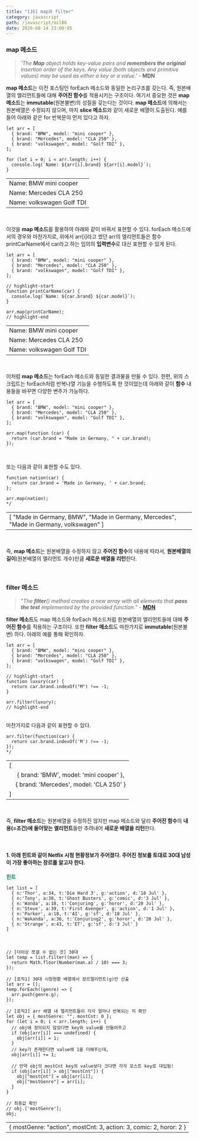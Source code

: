 ```yaml
---
title: "[JS] map과 filter"
category: javascript
path: /javascript/mil06
date: 2020-08-14 23:00:05
---
```


### map 메소드

> _'The **Map** object holds key-value pairs and **remembers the original** insertion order of the keys. Any value (both objects and primitive values) may be used as either a key or a value.'_ - **MDN**

**map 메소드**는 이전 포스팅인 forEach 메소드와 동일한 논리구조를 갖는다. 즉, 원본배열의 엘리먼트들에 대해 **주어진 함수**를 적용시키는 구조이다. 여기서 중요한 것은 **map 메소드**는 **immutable**(원본불변)의 성질을 갖는다는 것이다. **map 메소드**에 의해서는 원본배열은 수정되지 않으며, 마치 **slice 메소드**와 같이 새로운 배열이 도출된다. 예를 들어 아래와 같은 for 반복문이 먼저 있다고 하자.

```jsx{numberLines: true}
let arr = [
  { brand: "BMW", model: "mini cooper" },
  { brand: "Mercedes", model: "CLA 250" },
  { brand: "volkswagen", model: "Golf TDI" },
];

for (let i = 0; i < arr.length; i++) {
  console.log(`Name: ${arr[i].brand} ${arr[i].model}`);
}
```

<table>
  <tr><td>Name: BMW mini cooper</td></tr>
  <tr><td>Name: Mercedes CLA 250</td></tr>
  <tr><td>Name: volkswagen Golf TDI</td></tr>
</table>
<br>

이것을 **map 메소드**를 활용하여 아래와 같이 바꿔서 표현할 수 있다. forEach 메소드에서의 경우와 마찬가지로, 위에서 arr[i]라고 썼던 arr의 엘리먼트들은 함수 printCarName에서 car라고 하는 임의의 **입력변수**로 대신 표현할 수 있게 된다.

```jsx{numberLines: true}
let arr = [
  { brand: "BMW", model: "mini cooper" },
  { brand: "Mercedes", model: "CLA 250" },
  { brand: "volkswagen", model: "Golf TDI" },
];

// highlight-start
function printCarName(car) {
  console.log(`Name: ${car.brand} ${car.model}`);
}

arr.map(printCarName);
// highlight-end
```

<table>
  <tr><td>Name: BMW mini cooper</td></tr>
  <tr><td>Name: Mercedes CLA 250</td></tr>
  <tr><td>Name: volkswagen Golf TDI</td></tr>
</table>
<br>

이처럼 **map 메소드**는 forEach 메소드와 동일한 결과물을 만들 수 있다. 한편, 위의 스크립트는 forEach처럼 반복나열 기능을 수행하도록 한 것이었는데 아래와 같이 **함수** 내용들을 바꾸면 다양한 변주가 가능하다.

```jsx{numberLines: true}
let arr = [
  { brand: "BMW", model: "mini cooper" },
  { brand: "Mercedes", model: "CLA 250" },
  { brand: "volkswagen", model: "Golf TDI" },
];

arr.map(function (car) {
  return (car.brand = "Made in Germany, " + car.brand);
});
```

<br>

또는 다음과 같이 표현할 수도 있다.

```jsx{numberLines: true}
function nation(car) {
  return car.brand = 'Made in Germany, ' + car.brand;
};

arr.map(nation);
*/
```

<table>
  <tr><td>[ "Made in Germany, BMW", "Made in Germany, Mercedes", "Made in Germany, volkswagen" ]</td></tr>
</table>
<br>

즉, **map 메소드**는 원본배열을 수정하지 않고 **주어진 함수**의 내용에 따라서, **원본배열의 길이**(원본배열의 엘리먼트 개수)만큼 **새로운 배열을 리턴**한다.
<br>
<br>
<br>

### filter 메소드

> "_The **filter**() method creates a new array with all elements that **pass the test** implemented by the provided function._" - [**MDN**](https://developer.mozilla.org/en-US/docs/Web/JavaScript/Reference/Global_Objects/Array/filter)

**filter 메소드**도 map 메소드와 forEach 메소드처럼 원본배열의 엘리먼트들에 대해 **주어진 함수**를 적용하는 구조이다. 또한 **filter 메소드**도 마찬가지로 **immutable**(원본불변) 하다. 아래의 예를 통해 확인하자.

```jsx{numberLines: true}
let arr = [
  { brand: "BMW", model: "mini cooper" },
  { brand: "Mercedes", model: "CLA 250" },
  { brand: "volkswagen", model: "Golf TDI" },
];

// highlight-start
function luxury(car) {
  return car.brand.indexOf("M") !== -1;
}

arr.filter(luxury);
// highlight-end
```

<br>
마찬가지로 다음과 같이 표현할 수 있다.

```jsx{numberLines: true}
arr.filter(function(car) {
  return car.brand.indexOf('M') !== -1;
});
*/
```

<table>
  <tr><td>[ </td></tr>
  <tr><td align= "center">&nbsp;&nbsp;&nbsp;&nbsp;{ brand: 'BMW', model: 'mini cooper' },</td></tr>
  <tr><td align= "center">&nbsp;&nbsp;&nbsp;&nbsp;{ brand: 'Mercedes', model: 'CLA 250' }</td></tr>
  <tr><td> ]</td></tr>
</table>
<br>

즉, **filter 메소드**는 원본배열을 수정하진 않지만 map 메소드와 달리 **주어진 함수**의 **내용(=조건)에 들어맞는 엘리먼트**들만 추려내어 **새로운 배열을 리턴**한다.
<br>
<br>
<br>

#### 1. 아래 힌트와 같이 Netfix 시청 현황정보가 주어졌다. 주어진 정보를 토대로 30대 남성이 가장 좋아하는 장르를 알고자 한다.

<span style="color:#088A68">**힌트** </span>

```
let list = [
  { n:'Thor', a:34, t:'Die Hard 3', g:'action', d:'18 Jul' },
  { n:'Tony', a:38, t:'Ghost Busters', g:'comic', d:'3 Jul' },
  { n:'Wanda', a:18, t:'Conjuring', g:'horor', d:'20 Jul' },
  { n:'Steve', a:39, t:'First Avenger', g:'action', d:'1 Jul' },
  { n:'Parker', a:18, t:'AI', g:'sf', d:'18 Jul' },
  { n:'Wakanda', a:36, t:'Conjuring2', g:'horor', d:'20 Jul' },
  { n:'Strange', a:43, t:'ET', g:'sf', d:'3 Jul' }
]
```

<br>

```jsx{numberLines: true}
// [더이상 쪼갤 수 없는 것] 30대
let temp = list.filter((man) => {
  return Math.floor(Number(man.a) / 10) === 3;
});

// [로직1] 30대 시청현황 배열에서 장르엘리먼트(g)만 산출
let arr = [];
temp.forEach((genre) => {
  arr.push(genre.g);
});

// [로직2] arr 배열 내 엘리먼트들이 각각 얼마나 반복되는 지 확인
let obj = { mostGenre: "", mostCnt: 0 };
for (let i = 0; i < arr.length; i++) {
  // obj에 정의되지 않았다면 key와 value를 만들어주고
  if (obj[arr[i]] === undefined) {
    obj[arr[i]] = 1;
  }
  // key가 존재한다면 value에 1을 더해주는데,
  obj[arr[i]] += 1;

  // 만약 obj의 mostCnt key의 value보다 크다면 각각 모스트 key로 대입됨!
  if (obj[arr[i]] > obj["mostCnt"]) {
    obj["mostCnt"] = obj[arr[i]];
    obj["mostGenre"] = arr[i];
  }
}

// 최종값 확인
// obj.['mostGenre'];
obj;
```

<span style="color:#088A68">
<table style="border-color:#088A68">
  <tr><td>{ mostGenre: "action", mostCnt: 3, action: 3, comic: 2, horor: 2 }</td></tr>
  </table>
</span>
